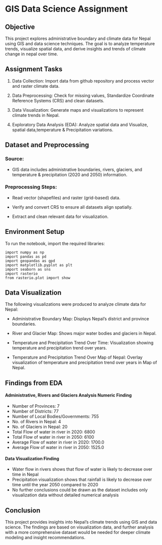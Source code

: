 # GIS Data Science Assignment

## Objective

This project explores administrative boundary and climate data for Nepal using GIS and data science techniques. The goal is to analyze temperature trends, visualize spatial data, and derive insights and trends of climate change in nepal over time.

## Assignment Tasks

1. Data Collection: Import data from github repository and process vector and raster climate data.

2. Data Preprocessing: Check for missing values, Standardize Coordinate Reference Systems (CRS) and clean datasets.

3. Data Visualization: Generate maps and visualizations to represent climate trends in Nepal.

4. Exploratory Data Analysis (EDA): Analyze spatial data and Visualize, spatial data,temperature & Precipitation variations.

## Dataset and Preprocessing

### Source:

- GIS data includes administrative boundaries, rivers, glaciers, and temperature & precipitation (2020 and 2050) information.

### Preprocessing Steps:

- Read vector (shapefiles) and raster (grid-based) data.

- Verify and convert CRS to ensure all datasets align spatially.

- Extract and clean relevant data for visualization.

## Environment Setup

To run the notebook, import the required libraries:

```
import numpy as np
import pandas as pd
import geopandas as gpd
import matplotlib.pyplot as plt
import seaborn as sns
import rasterio
from rasterio.plot import show
```

## Data Visualization

The following visualizations were produced to analyze climate data for Nepal:

- Administrative Boundary Map: Displays Nepal’s district and province boundaries.

- River and Glacier Map: Shows major water bodies and glaciers in Nepal.

- Temperature and Precipitation Trend Over Time: Visualization showing temperature and precipitation trend over years.

- Temperature and Precipitation Trend Over Map of Nepal: Overlay visualization of temperature and precipitation trend over years in Map of Nepal.

## Findings from EDA

#### Administrative, Rivers and Glaciers Analysis Numeric Finding

- Number of Provinces: 7
- Number of Districts: 77
- Number of Local Bodies/Governments: 755
- No. of Rivers in Nepal: 4
- No. of Glaciers in Nepal: 20
- Total Flow of water in river in 2020: 6800
- Total Flow of water in river in 2050: 6100
- Average Flow of water in river in 2020: 1700.0
- Average Flow of water in river in 2050: 1525.0

#### Data Visualization Finding

- Water flow in rivers shows that flow of water is likely to decrease over time in Nepal
- Precipitation visualization shows that rainfall is likely to decrease over time until the year 2050 compared to 2020
- No further conclusions could be drawn as the dataset includes only visualization data without detailed numerical analysis

## Conclusion

This project provides insights into Nepal’s climate trends using GIS and data science. The findings are based on visualization data, and further analysis with a more comprehensive dataset would be needed for deeper climate modeling and insight recommendations.
